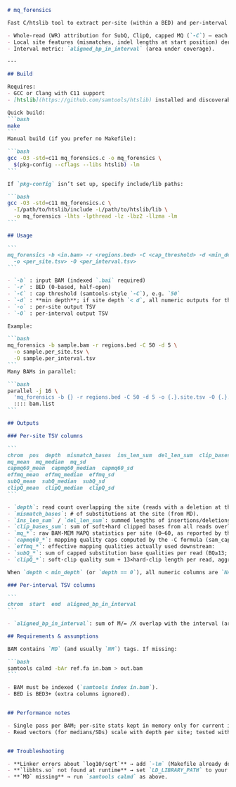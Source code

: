 ````markdown
# mq_forensics

Fast C/htslib tool to extract per-site (within a BED) and per-interval mapping statistics from BAMs.  Designed for GBS/amplicon panels (short loci), scalable to thousands of BAMs.

- Whole-read (WR) attribution for SubQ, ClipQ, capped MQ (`-C`) — each read contributes its single value to every site it overlaps.
- Local site features (mismatches, indel lengths at start position) derived from CIGAR + MD.
- Interval metric: `aligned_bp_in_interval` (area under coverage).

---

## Build

Requires:
- GCC or Clang with C11 support
- [htslib](https://github.com/samtools/htslib) installed and discoverable via `pkg-config`

Quick build:
```bash
make
```
Manual build (if you prefer no Makefile):

```bash
gcc -O3 -std=c11 mq_forensics.c -o mq_forensics \
  $(pkg-config --cflags --libs htslib) -lm
```

If `pkg-config` isn’t set up, specify include/lib paths:

```bash
gcc -O3 -std=c11 mq_forensics.c \
  -I/path/to/htslib/include -L/path/to/htslib/lib \
  -o mq_forensics -lhts -lpthread -lz -lbz2 -llzma -lm
```

## Usage

```
mq_forensics -b <in.bam> -r <regions.bed> -C <cap_threshold> -d <min_depth> \
  -o <per_site.tsv> -O <per_interval.tsv>
```

- `-b` : input BAM (indexed `.bai` required)
- `-r` : BED (0-based, half-open)
- `-C` : cap threshold (samtools-style `-C`), e.g. `50`
- `-d` : **min depth**; if site depth `< d`, all numeric outputs for that site print as `NA` (default `0`)
- `-o` : per-site output TSV
- `-O` : per-interval output TSV

Example:

```bash
mq_forensics -b sample.bam -r regions.bed -C 50 -d 5 \
  -o sample.per_site.tsv \
  -O sample.per_interval.tsv
```
Many BAMs in parallel:

```bash
parallel -j 16 \
  'mq_forensics -b {} -r regions.bed -C 50 -d 5 -o {.}.site.tsv -O {.}.iv.tsv' \
  :::: bam.list
```

## Outputs

### Per-site TSV columns

```
chrom  pos  depth  mismatch_bases  ins_len_sum  del_len_sum  clip_bases_sum
mq_mean  mq_median  mq_sd
capmq60_mean  capmq60_median  capmq60_sd
effmq_mean  effmq_median  effmq_sd
subQ_mean  subQ_median  subQ_sd
clipQ_mean  clipQ_median  clipQ_sd
```

- `depth`: read count overlapping the site (reads with a deletion at the site are included — mpileup semantics).
- `mismatch_bases`: # of substitutions at the site (from MD).
- `ins_len_sum` / `del_len_sum`: summed lengths of insertions/deletions starting at this site.
- `clip_bases_sum`: sum of soft+hard clipped bases from all reads overlapping the site.
- `mq_*`: raw BAM-MEM MAPQ statistics per site (0–60, as reported by the aligner).
- `capmq60_*`: mapping quality caps computed by the -C formula (sam_cap_mapq), rescaled from [0..C] to the familiar [0..60] range. These are upper bounds; the cap can only lower mapping quality, never raise it.
- `effmq_*`: effective mapping qualities actually used downstream:
- `subQ_*`: sum of capped substitution base qualities per read (BQ≥13; each capped at 33), aggregated per site.
- `clipQ_*`: soft-clip quality sum + 13×hard-clip length per read, aggregated per site.

When `depth < min_depth` (or `depth == 0`), all numeric columns are `NA`.

### Per-interval TSV columns

```
chrom  start  end  aligned_bp_in_interval
```

- `aligned_bp_in_interval`: sum of M/= /X overlap with the interval (area under coverage).

## Requirements & assumptions

BAM contains `MD` (and usually `NM`) tags. If missing:

```bash
samtools calmd -bAr ref.fa in.bam > out.bam
```

- BAM must be indexed (`samtools index in.bam`).
- BED is BED3+ (extra columns ignored).


## Performance notes

- Single pass per BAM; per-site stats kept in memory only for current interval.
- Read vectors (for medians/SDs) scale with depth per site; tested with BAMs with average depths of ~30-80x.  For ultra-deep data, open an issue and we (realistically, ChatGPT) can switch medians to streaming/selection.


## Troubleshooting

- **Linker errors about `log10/sqrt`** → add `-lm` (Makefile already does).
- **`libhts.so` not found at runtime** → set `LD_LIBRARY_PATH` to your htslib lib dir or use a module.
- **`MD` missing** → run `samtools calmd` as above.
